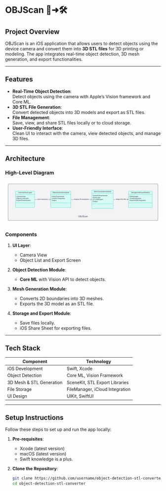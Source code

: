 # OBJScan 📱➜🛠️

## **Project Overview**  
OBJScan is an iOS application that allows users to detect objects using the device camera and convert them into **3D STL files** for 3D printing or modeling. The app integrates real-time object detection, 3D mesh generation, and export functionalities.

---

## **Features**  
- **Real-Time Object Detection**:  
  Detect objects using the camera with Apple’s Vision framework and Core ML.
- **3D STL File Generation**:  
  Convert detected objects into 3D models and export as STL files.
- **File Management**:  
  Save, view, and share STL files locally or to cloud storage.
- **User-Friendly Interface**:  
  Clean UI to interact with the camera, view detected objects, and manage 3D files.

---

## **Architecture**  
### High-Level Diagram  
![Architecture Diagram](Docs/architecture-diagram.png)

### **Components**  
1. **UI Layer**:  
   - Camera View  
   - Object List and Export Screen  

2. **Object Detection Module**:  
   - **Core ML** with Vision API to detect objects.  

3. **Mesh Generation Module**:  
   - Converts 2D boundaries into 3D meshes.  
   - Exports the 3D model as an STL file.

4. **Storage and Export Module**:  
   - Save files locally.  
   - iOS Share Sheet for exporting files.

---

## **Tech Stack**  
| **Component**           | **Technology**                     |
|--------------------------|------------------------------------|
| iOS Development          | Swift, Xcode                      |
| Object Detection         | Core ML, Vision Framework         |
| 3D Mesh & STL Generation | SceneKit, STL Export Libraries    |
| File Storage             | FileManager, iCloud Integration   |
| UI Design                | UIKit, SwiftUI                    |

---

## **Setup Instructions**

Follow these steps to set up and run the app locally:

1. **Pre-requisites**:  
   - Xcode (latest version)  
   - macOS (latest version)  
   - Swift knowledge is a plus.

2. **Clone the Repository**:  
   ```bash
   git clone https://github.com/username/object-detection-stl-converter.git
   cd object-detection-stl-converter
